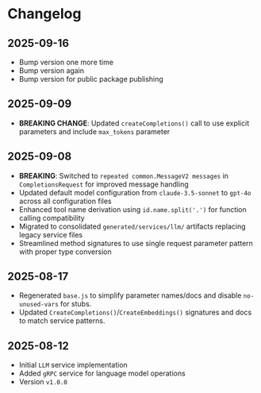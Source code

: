 # Changelog

## 2025-09-16

- Bump version one more time
- Bump version again
- Bump version for public package publishing

## 2025-09-09

- **BREAKING CHANGE**: Updated `createCompletions()` call to use explicit
  parameters and include `max_tokens` parameter

## 2025-09-08

- **BREAKING**: Switched to `repeated common.MessageV2 messages` in
  `CompletionsRequest` for improved message handling
- Updated default model configuration from `claude-3.5-sonnet` to `gpt-4o`
  across all configuration files
- Enhanced tool name derivation using `id.name.split('.')` for function calling
  compatibility
- Migrated to consolidated `generated/services/llm/` artifacts replacing legacy
  service files
- Streamlined method signatures to use single request parameter pattern with
  proper type conversion

## 2025-08-17

- Regenerated `base.js` to simplify parameter names/docs and disable
  `no-unused-vars` for stubs.
- Updated `CreateCompletions()`/`CreateEmbeddings()` signatures and docs to
  match service patterns.

## 2025-08-12

- Initial `LLM` service implementation
- Added `gRPC` service for language model operations
- Version `v1.0.0`
